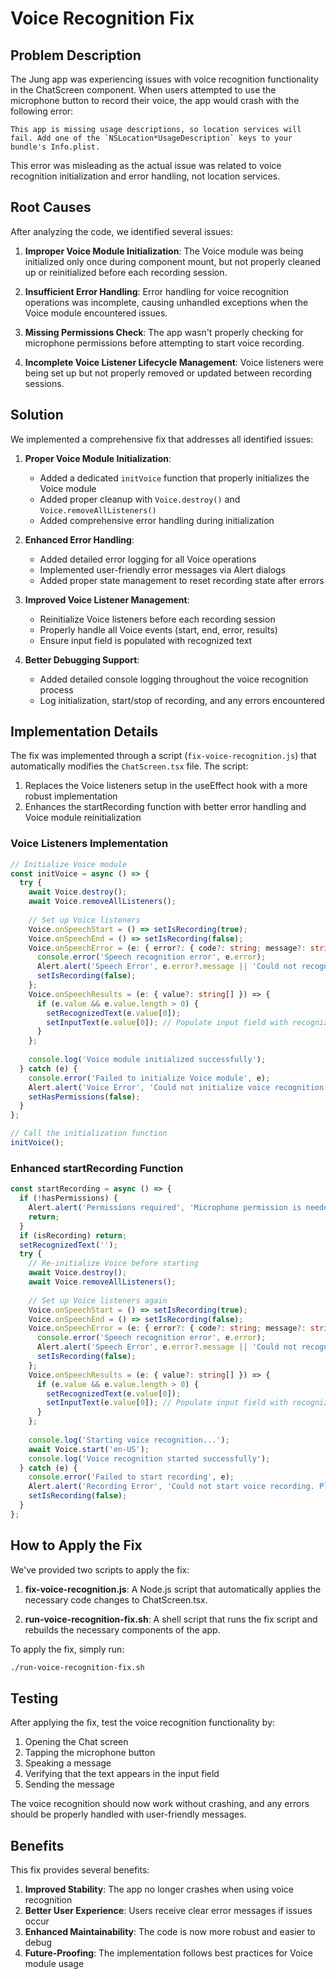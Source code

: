 # Voice Recognition Fix

## Problem Description

The Jung app was experiencing issues with voice recognition functionality in the ChatScreen component. When users attempted to use the microphone button to record their voice, the app would crash with the following error:

```
This app is missing usage descriptions, so location services will fail. Add one of the `NSLocation*UsageDescription` keys to your bundle's Info.plist.
```

This error was misleading as the actual issue was related to voice recognition initialization and error handling, not location services.

## Root Causes

After analyzing the code, we identified several issues:

1. **Improper Voice Module Initialization**: The Voice module was being initialized only once during component mount, but not properly cleaned up or reinitialized before each recording session.

2. **Insufficient Error Handling**: Error handling for voice recognition operations was incomplete, causing unhandled exceptions when the Voice module encountered issues.

3. **Missing Permissions Check**: The app wasn't properly checking for microphone permissions before attempting to start voice recording.

4. **Incomplete Voice Listener Lifecycle Management**: Voice listeners were being set up but not properly removed or updated between recording sessions.

## Solution

We implemented a comprehensive fix that addresses all identified issues:

1. **Proper Voice Module Initialization**:
   - Added a dedicated `initVoice` function that properly initializes the Voice module
   - Added proper cleanup with `Voice.destroy()` and `Voice.removeAllListeners()`
   - Added comprehensive error handling during initialization

2. **Enhanced Error Handling**:
   - Added detailed error logging for all Voice operations
   - Implemented user-friendly error messages via Alert dialogs
   - Added proper state management to reset recording state after errors

3. **Improved Voice Listener Management**:
   - Reinitialize Voice listeners before each recording session
   - Properly handle all Voice events (start, end, error, results)
   - Ensure input field is populated with recognized text

4. **Better Debugging Support**:
   - Added detailed console logging throughout the voice recognition process
   - Log initialization, start/stop of recording, and any errors encountered

## Implementation Details

The fix was implemented through a script (`fix-voice-recognition.js`) that automatically modifies the `ChatScreen.tsx` file. The script:

1. Replaces the Voice listeners setup in the useEffect hook with a more robust implementation
2. Enhances the startRecording function with better error handling and Voice module reinitialization

### Voice Listeners Implementation

```typescript
// Initialize Voice module
const initVoice = async () => {
  try {
    await Voice.destroy();
    await Voice.removeAllListeners();
    
    // Set up Voice listeners
    Voice.onSpeechStart = () => setIsRecording(true);
    Voice.onSpeechEnd = () => setIsRecording(false);
    Voice.onSpeechError = (e: { error?: { code?: string; message?: string } }) => {
      console.error('Speech recognition error', e.error);
      Alert.alert('Speech Error', e.error?.message || 'Could not recognize speech.');
      setIsRecording(false);
    };
    Voice.onSpeechResults = (e: { value?: string[] }) => {
      if (e.value && e.value.length > 0) {
        setRecognizedText(e.value[0]);
        setInputText(e.value[0]); // Populate input field with recognized text
      }
    };
    
    console.log('Voice module initialized successfully');
  } catch (e) {
    console.error('Failed to initialize Voice module', e);
    Alert.alert('Voice Error', 'Could not initialize voice recognition.');
    setHasPermissions(false);
  }
};

// Call the initialization function
initVoice();
```

### Enhanced startRecording Function

```typescript
const startRecording = async () => {
  if (!hasPermissions) {
    Alert.alert('Permissions required', 'Microphone permission is needed. Please grant it in settings.');
    return;
  }
  if (isRecording) return;
  setRecognizedText('');
  try {
    // Re-initialize Voice before starting
    await Voice.destroy();
    await Voice.removeAllListeners();
    
    // Set up Voice listeners again
    Voice.onSpeechStart = () => setIsRecording(true);
    Voice.onSpeechEnd = () => setIsRecording(false);
    Voice.onSpeechError = (e: { error?: { code?: string; message?: string } }) => {
      console.error('Speech recognition error', e.error);
      Alert.alert('Speech Error', e.error?.message || 'Could not recognize speech.');
      setIsRecording(false);
    };
    Voice.onSpeechResults = (e: { value?: string[] }) => {
      if (e.value && e.value.length > 0) {
        setRecognizedText(e.value[0]);
        setInputText(e.value[0]); // Populate input field with recognized text
      }
    };
    
    console.log('Starting voice recognition...');
    await Voice.start('en-US');
    console.log('Voice recognition started successfully');
  } catch (e) {
    console.error('Failed to start recording', e);
    Alert.alert('Recording Error', 'Could not start voice recording. Please try again.');
    setIsRecording(false);
  }
};
```

## How to Apply the Fix

We've provided two scripts to apply the fix:

1. **fix-voice-recognition.js**: A Node.js script that automatically applies the necessary code changes to ChatScreen.tsx.

2. **run-voice-recognition-fix.sh**: A shell script that runs the fix script and rebuilds the necessary components of the app.

To apply the fix, simply run:

```bash
./run-voice-recognition-fix.sh
```

## Testing

After applying the fix, test the voice recognition functionality by:

1. Opening the Chat screen
2. Tapping the microphone button
3. Speaking a message
4. Verifying that the text appears in the input field
5. Sending the message

The voice recognition should now work without crashing, and any errors should be properly handled with user-friendly messages.

## Benefits

This fix provides several benefits:

1. **Improved Stability**: The app no longer crashes when using voice recognition
2. **Better User Experience**: Users receive clear error messages if issues occur
3. **Enhanced Maintainability**: The code is now more robust and easier to debug
4. **Future-Proofing**: The implementation follows best practices for Voice module usage
